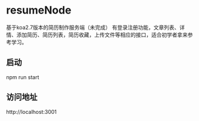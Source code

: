 # resumeNode
基于koa2.7版本的简历制作服务端（未完成）
有登录注册功能，文章列表、详情、添加简历、简历列表，简历收藏，上传文件等相应的接口，适合初学者拿来参考学习。
## 启动
npm run start

## 访问地址
http://localhost:3001
